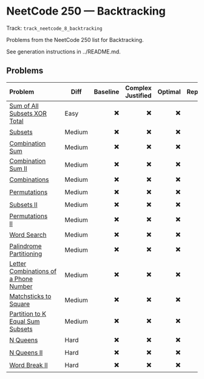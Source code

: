 # NeetCode 250 — Backtracking

Track: `track_neetcode_8_backtracking`

Problems from the NeetCode 250 list for Backtracking.

See generation instructions in ../README.md.

## Problems

| Problem&nbsp;&nbsp;&nbsp;&nbsp;&nbsp;&nbsp; | Diff | Baseline | Complex Justified | Optimal | Repeats | Min Time | Conf | Clarified | Communicated | Stated | Edge Tests | Clean Impl | Mistakes |
|:---|---|---:|---:|---:|---:|---:|---:|---:|---:|---:|---:|---:|---|
| [Sum of All Subsets XOR Total](../problems/1863-sum-of-all-subset-xor-totals/readme.md)&nbsp;&nbsp;&nbsp;&nbsp;&nbsp;&nbsp; | Easy | ✖️ | ✖️ | ✖️ |  | 0 | 1 | ✖️ | ✖️ | ✖️ | ✖️                 | ✖️ |  |
| [Subsets](../problems/0078-subsets/readme.md)&nbsp;&nbsp;&nbsp;&nbsp;&nbsp;&nbsp; | Medium | ✖️ | ✖️ | ✖️ |  | 0 | 1 | ✖️ | ✖️ | ✖️ | ✖️                 | ✖️ |  |
| [Combination Sum](../problems/0039-combination-sum/readme.md)&nbsp;&nbsp;&nbsp;&nbsp;&nbsp;&nbsp; | Medium | ✖️ | ✖️ | ✖️ |  | 0 | 1 | ✖️ | ✖️ | ✖️ | ✖️                 | ✖️ |  |
| [Combination Sum II](../problems/0040-combination-sum-ii/readme.md)&nbsp;&nbsp;&nbsp;&nbsp;&nbsp;&nbsp; | Medium | ✖️ | ✖️ | ✖️ |  | 0 | 1 | ✖️ | ✖️ | ✖️ | ✖️                 | ✖️ |  |
| [Combinations](../problems/0077-combinations/readme.md)&nbsp;&nbsp;&nbsp;&nbsp;&nbsp;&nbsp; | Medium | ✖️ | ✖️ | ✖️ |  | 0 | 1 | ✖️ | ✖️ | ✖️ | ✖️                 | ✖️ |  |
| [Permutations](../problems/0046-permutations/readme.md)&nbsp;&nbsp;&nbsp;&nbsp;&nbsp;&nbsp; | Medium | ✖️ | ✖️ | ✖️ |  | 0 | 1 | ✖️ | ✖️ | ✖️ | ✖️                 | ✖️ |  |
| [Subsets II](../problems/0090-subsets-ii/readme.md)&nbsp;&nbsp;&nbsp;&nbsp;&nbsp;&nbsp; | Medium | ✖️ | ✖️ | ✖️ |  | 0 | 1 | ✖️ | ✖️ | ✖️ | ✖️                 | ✖️ |  |
| [Permutations II](../problems/0047-permutations-ii/readme.md)&nbsp;&nbsp;&nbsp;&nbsp;&nbsp;&nbsp; | Medium | ✖️ | ✖️ | ✖️ |  | 0 | 1 | ✖️ | ✖️ | ✖️ | ✖️                 | ✖️ |  |
| [Word Search](../problems/0079-word-search/readme.md)&nbsp;&nbsp;&nbsp;&nbsp;&nbsp;&nbsp; | Medium | ✖️ | ✖️ | ✖️ |  | 0 | 1 | ✖️ | ✖️ | ✖️ | ✖️                 | ✖️ |  |
| [Palindrome Partitioning](../problems/0131-palindrome-partitioning/readme.md)&nbsp;&nbsp;&nbsp;&nbsp;&nbsp;&nbsp; | Medium | ✖️ | ✖️ | ✖️ |  | 0 | 1 | ✖️ | ✖️ | ✖️ | ✖️                 | ✖️ |  |
| [Letter Combinations of a Phone Number](../problems/0017-letter-combinations-of-a-phone-number/readme.md)&nbsp;&nbsp;&nbsp;&nbsp;&nbsp;&nbsp; | Medium | ✖️ | ✖️ | ✖️ |  | 0 | 1 | ✖️ | ✖️ | ✖️ | ✖️                 | ✖️ |  |
| [Matchsticks to Square](../problems/0473-matchsticks-to-square/readme.md)&nbsp;&nbsp;&nbsp;&nbsp;&nbsp;&nbsp; | Medium | ✖️ | ✖️ | ✖️ |  | 0 | 1 | ✖️ | ✖️ | ✖️ | ✖️                 | ✖️ |  |
| [Partition to K Equal Sum Subsets](../problems/0698-partition-to-k-equal-sum-subsets/readme.md)&nbsp;&nbsp;&nbsp;&nbsp;&nbsp;&nbsp; | Medium | ✖️ | ✖️ | ✖️ |  | 0 | 1 | ✖️ | ✖️ | ✖️ | ✖️                 | ✖️ |  |
| [N Queens](../problems/0051-n-queens/readme.md)&nbsp;&nbsp;&nbsp;&nbsp;&nbsp;&nbsp; | Hard | ✖️ | ✖️ | ✖️ |  | 0 | 1 | ✖️ | ✖️ | ✖️ | ✖️                 | ✖️ |  |
| [N Queens II](../problems/0052-n-queens-ii/readme.md)&nbsp;&nbsp;&nbsp;&nbsp;&nbsp;&nbsp; | Hard | ✖️ | ✖️ | ✖️ |  | 0 | 1 | ✖️ | ✖️ | ✖️ | ✖️                 | ✖️ |  |
| [Word Break II](../problems/0140-word-break-ii/readme.md)&nbsp;&nbsp;&nbsp;&nbsp;&nbsp;&nbsp; | Hard | ✖️ | ✖️ | ✖️ |  | 0 | 1 | ✖️ | ✖️ | ✖️ | ✖️                 | ✖️ |  |


